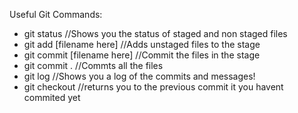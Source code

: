 Useful Git Commands:
- git status //Shows you the status of staged and non staged files
- git add [filename here] //Adds unstaged files to the stage
- git commit [filename here] //Commit the files in the stage
- git commit . //Commts all the files
- git log //Shows you a log of the commits and messages!
- git checkout //returns you to the previous commit it you havent commited yet